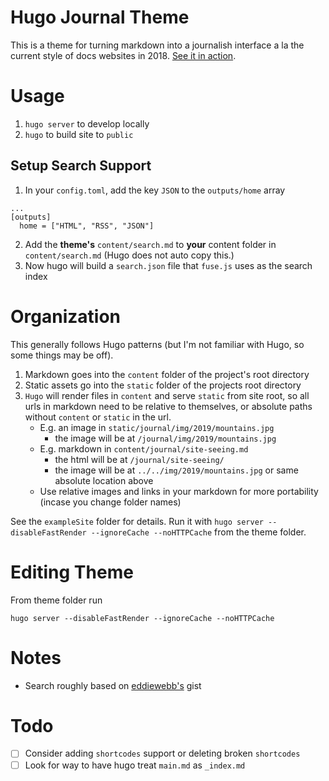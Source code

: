# Hugo Journal Theme

This is a theme for turning markdown into a journalish interface
a la the current style of docs websites in 2018. [See it in action](https://journal.dbelford.com).

# Usage

1. `hugo server` to develop locally
2. `hugo` to build site to `public`

## Setup Search Support

1. In your `config.toml`, add the key `JSON` to the `outputs/home` array
```
...
[outputs]
  home = ["HTML", "RSS", "JSON"]
```
2. Add the **theme's** `content/search.md` to **your** content folder in `content/search.md` (Hugo does not auto copy this.)
3. Now hugo will build a `search.json` file that `fuse.js` uses as the search index


# Organization

This generally follows Hugo patterns (but I'm not familiar with Hugo, so some things may be off).

1. Markdown goes into the `content` folder of the project's root directory
2. Static assets go into the `static` folder of the projects root directory
3. `Hugo` will render files in `content` and serve `static` from site root, so all urls in markdown
   need to be relative to themselves, or absolute paths without `content` or `static` in the url.
   - E.g. an image in `static/journal/img/2019/mountains.jpg` 
     - the image will be at `/journal/img/2019/mountains.jpg` 
   - E.g. markdown in `content/journal/site-seeing.md` 
     - the html will be at `/journal/site-seeing/`
     - the image will be at `../../img/2019/mountains.jpg` or same absolute location above
   - Use relative images and links in your markdown for more portability (incase you change folder names)

See the `exampleSite` folder for details. Run it with `hugo server --disableFastRender --ignoreCache --noHTTPCache`
from the theme folder.

# Editing Theme

From theme folder run

`hugo server --disableFastRender --ignoreCache --noHTTPCache`

# Notes

- Search roughly based on [eddiewebb's](https://gist.github.com/eddiewebb/735feb48f50f0ddd65ae5606a1cb41ae) gist

# Todo

- [ ] Consider adding `shortcodes` support or deleting broken `shortcodes`
- [ ] Look for way to have hugo treat `main.md` as `_index.md`